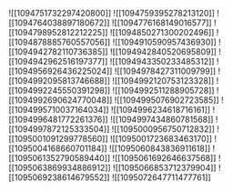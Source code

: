 ![[1094751732297420800]]
![[1094759395278213120]]
![[1094764038897180672]]
![[1094776168149016577]]
![[1094798952812212225]]
![[1094850271300202496]]
![[1094878885760557056]]
![[1094910590957436930]]
![[1094942782110736385]]
![[1094942840520695809]]
![[1094942962516197377]]
![[1094943350233485312]]
![[1094956926436225024]]
![[1094978427311009799]]
![[1094992095813746688]]
![[1094992120753123328]]
![[1094992245550391298]]
![[1094992511288905728]]
![[1094992690624770048]]
![[1094995076902723585]]
![[1094995710037164034]]
![[1094996234618716161]]
![[1094996481772261376]]
![[1094997434860781568]]
![[1094997872125333504]]
![[1095000956750712832]]
![[1095001091299778560]]
![[1095001723683463170]]
![[1095004168660701184]]
![[1095060843836911618]]
![[1095061352790589440]]
![[1095061692646637568]]
![[1095063869934886912]]
![[1095066853712379904]]
![[1095069238614679552]]
![[1095072647711477761]]
